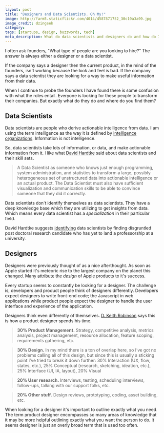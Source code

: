 ```yaml
---
layout: post
title: "Designers and Data Scientists. Oh My!"
image: http://farm5.staticflickr.com/4014/4587871752_30c10a3a09.jpg
image_credit: dzingeek
category: 
tags: [startups, design, buzzwords, tech]
meta_description: What do data scientists and designers do and how do I find one for my startup.
---
```


I often ask founders, "What type of people are you looking to hire?" The answer is always either a designer or a data scientist.

If the company says a designer then the current product, in the mind of the founders, isn't working because the look and feel is bad. If the company says a data scientist they are looking for a way to make useful information from their data.

When I continue to probe the founders I have found there is some confusion with what the roles entail. Everyone is looking for these people to transform their companies. But exactly what do they do and where do you find them?

## Data Scientists

Data scientists are people who derive actionable intelligence from data. I am using the term intelligence as the way it is defined by [intelligence organizations][2]. Information is not intelligence.

So, data scientists take lots of information, or data, and make actionable information from it. I like what [David Hardtke][1] said about data scientists and their skill sets.

> A Data Scientist as someone who knows just enough programming, system administration, and statistics to transform a large, possibly heterogeneous set of unstructured data into actionable intelligence or an actual product. The Data Scientist must also have sufficient visualization and communication skills to be able to convince someone that they did it correctly.

Data scientists don't identify themselves as data scientists. They have a deep knowledge base which they are utilizing to get insights from data. Which means every data scientist has a _specialization_ in their particular field.

David Hardtke suggests [identifying][1] data scientists by finding disgruntled post doctoral research candidate who has yet to land a professorship at a university.

[1]: http://blog.bright.com/2012/11/13/how-to-hire-a-data-scientist/
[2]: https://www.cia.gov/library/kent-center-occasional-papers/vol1no4.htm

## Designers
Designers were previously thought of as a nice afterthought. As soon as Apple started it's meteoric rise to the largest company on the planet this changed. Many [attribute][3] the _[design][4]_ of Apple products to it's success.

[3]: http://www.billhalal.com/?p=303
[4]: http://counternotions.com/2012/11/05/sirjony/

Every startup seems to constantly be looking for a designer. The challenge is, developers and product people think of designers differently. Developers expect designers to write front-end code; the Javascript in web applications while product people expect the designer to handle the user interface and experience of the application.

Designers think even differently of themselves. [D. Keith Robinson][5] says this is how a product designer spends his time.

> __30% Product Management.__ Strategy, competitive analysis, metrics analysis, project management, resource allocation, feature scoping, requirements gathering, etc.

> __30% Design.__ In my mind there is a ton of overlap here, so I’ve got no problems calling all of this design, but since this is usually a sticking point I’ve tried to break it down further: 30% Interaction (UX, flow, states, etc.), 25% Conceptual (research, sketching, ideation, etc.), 25% Interface (UI, IA, layout), 20% Visual

> __20% User research.__ Interviews, testing, scheduling interviews, follow-ups, talking with our support folks, etc.

> __20% Other stuff.__ Design reviews, prototyping, coding, asset building, etc.

When looking for a designer it's important to outline exactly what you need. The term product designer encompasses so many areas of knowledge that it may be more helpful outlining exactly what you want the person to do. It seems designer is just an overly broad term that is used too often.

[5]: http://howtomakelightning.com/what-does-a-product-designer-do-anyway
